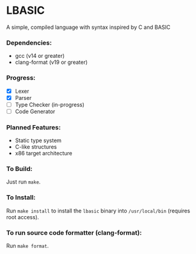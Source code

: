 # LBASIC

A simple, compiled language with syntax inspired by C and BASIC

### Dependencies:
- gcc (v14 or greater)
- clang-format (v19 or greater)

### Progress:
- [x] Lexer
- [x] Parser
- [ ] Type Checker (in-progress)
- [ ] Code Generator

### Planned Features:
- Static type system
- C-like structures
- x86 target architecture

### To Build:
Just run `make`.

### To Install:
Run `make install` to install the `lbasic` binary into `/usr/local/bin` (requires root access).

### To run source code formatter (clang-format):
Run `make format`.
